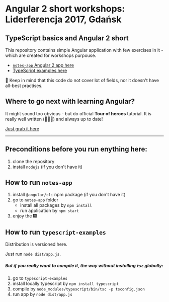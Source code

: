 # Angular 2 short workshops: Liderferencja 2017, Gdańsk

## TypeScript basics and Angular 2 short
This repository contains simple Angular application with few exercises in it - which are created for workshops purpouse.

* [`notes-app` Angular 2 app here](notes-app/)
* [TypeScript examples here](typescript-examples/)

:wave: Keep in mind that this code do not cover lot of fields, nor it doesn't have all-best practises.

## Where to go next with learning Angular?
It might sound too obvious - but do official **Tour of heroes** tutorial. It is really well written (:clap::clap::clap:) and always up to date!

[Just grab it here](https://angular.io/docs/ts/latest/tutorial/)

---

## Preconditions before you run enything here:
1. clone the repository
1. install `nodejs` (if you don't have it)

## How to run `notes-app`
1. install `@angular/cli` npm package (if you don't have it)
1. go to `notes-app` folder
    * install all packages by `npm install`
    * run application by `npm start`
1. enjoy the :fireworks:

## How to run `typescript-examples`
Distribution is versioned here.

Just run `node dist/app.js`.

##### But if you really want to compile it, the way without installing `tsc` globally:
1. go to `typescript-examples`
1. install locally typescript by `npm install typescript`
1. compile by `node_modules/typescript/bin/tsc -p tsconfig.json`
1. run app by `node dist/app.js`